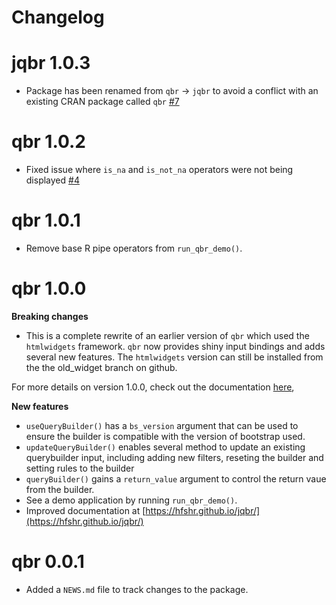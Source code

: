 # Changelog

# jqbr 1.0.3

- Package has been renamed from `qbr` -> `jqbr` to avoid a conflict with an existing CRAN package called `qbr` [#7](https://github.com/hfshr/jqbr/issues/7)

# qbr 1.0.2

- Fixed issue where `is_na` and `is_not_na` operators were not being displayed [#4](https://github.com/hfshr/jqbr/issues/4)

# qbr 1.0.1

- Remove base R pipe operators from `run_qbr_demo()`.

# qbr 1.0.0

**Breaking changes**

- This is a complete rewrite of an earlier version of `qbr` which used the `htmlwidgets` framework. `qbr` now provides shiny input bindings and adds several new features. The `htmlwidgets` version can still be installed from the the old_widget branch on github.

For more details on version 1.0.0, check out the documentation [here](https://hfshr.github.io/jqbr/#/basic-usage),

**New features**

- `useQueryBuilder()` has a `bs_version` argument that can be used to ensure the builder is compatible with the version of bootstrap used.
- `updateQueryBuilder()` enables several method to update an existing querybuilder input, including adding new filters, reseting the builder and setting rules to the builder
- `queryBuilder()` gains a `return_value` argument to control the return vaue from the builder.
- See a demo application by running `run_qbr_demo()`.
- Improved documentation at [https://hfshr.github.io/jqbr/](https://hfshr.github.io/jqbr/)

# qbr 0.0.1

- Added a `NEWS.md` file to track changes to the package.
